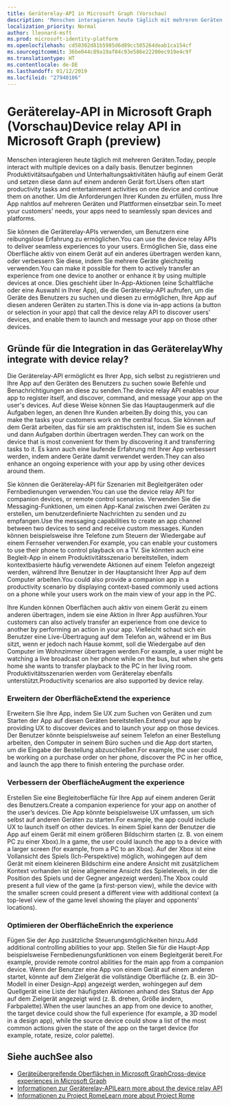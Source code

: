 ```yaml
---
title: Geräterelay-API in Microsoft Graph (Vorschau)
description: 'Menschen interagieren heute täglich mit mehreren Geräten. Benutzer beginnen Produktivitätsaufgaben und Unterhaltungsaktivitäten häufig auf einem Gerät und setzen diese dann auf einem anderen Gerät fort. Um die Anforderungen Ihrer Kunden zu erfüllen, muss Ihre App nahtlos auf mehreren Geräten und Plattformen einsetzbar sein. '
localization_priority: Normal
author: lleonard-msft
ms.prod: microsoft-identity-platform
ms.openlocfilehash: cd50302d81b5985d6d89cc505264deab1ca154cf
ms.sourcegitcommit: 36be044c89a19af84c93e586e22200ec919e4c9f
ms.translationtype: HT
ms.contentlocale: de-DE
ms.lasthandoff: 01/12/2019
ms.locfileid: "27940106"
---
```

# <a name="device-relay-api-in-microsoft-graph-preview"></a><span data-ttu-id="c8c3d-105">Geräterelay-API in Microsoft Graph (Vorschau)</span><span class="sxs-lookup"><span data-stu-id="c8c3d-105">Device relay API in Microsoft Graph (preview)</span></span>

<span data-ttu-id="c8c3d-106">Menschen interagieren heute täglich mit mehreren Geräten.</span><span class="sxs-lookup"><span data-stu-id="c8c3d-106">Today, people interact with multiple devices on a daily basis.</span></span> <span data-ttu-id="c8c3d-107">Benutzer beginnen Produktivitätsaufgaben und Unterhaltungsaktivitäten häufig auf einem Gerät und setzen diese dann auf einem anderen Gerät fort.</span><span class="sxs-lookup"><span data-stu-id="c8c3d-107">Users often start productivity tasks and entertainment activities on one device and continue them on another.</span></span> <span data-ttu-id="c8c3d-108">Um die Anforderungen Ihrer Kunden zu erfüllen, muss Ihre App nahtlos auf mehreren Geräten und Plattformen einsetzbar sein.</span><span class="sxs-lookup"><span data-stu-id="c8c3d-108">To meet your customers' needs, your apps need to seamlessly span devices and platforms.</span></span> 

<span data-ttu-id="c8c3d-109">Sie können die Geräterelay-APIs verwenden, um Benutzern eine reibungslose Erfahrung zu ermöglichen.</span><span class="sxs-lookup"><span data-stu-id="c8c3d-109">You can use the device relay APIs to deliver seamless experiences to your users.</span></span> <span data-ttu-id="c8c3d-110">Ermöglichen Sie, dass eine Oberfläche aktiv von einem Gerät auf ein anderes übertragen werden kann, oder verbessern Sie diese, indem Sie mehrere Geräte gleichzeitig verwenden.</span><span class="sxs-lookup"><span data-stu-id="c8c3d-110">You can make it possible for them to actively transfer an experience from one device to another or enhance it by using multiple devices at once.</span></span> <span data-ttu-id="c8c3d-111">Dies geschieht über In-App-Aktionen (eine Schaltfläche oder eine Auswahl in Ihrer App), die die Geräterelay-API aufrufen, um die Geräte des Benutzers zu suchen und diesen zu ermöglichen, Ihre App auf diesen anderen Geräten zu starten.</span><span class="sxs-lookup"><span data-stu-id="c8c3d-111">This is done via in-app actions (a button or selection in your app) that call the device relay API to discover users' devices, and enable them to launch and message your app on those other devices.</span></span>

## <a name="why-integrate-with-device-relay"></a><span data-ttu-id="c8c3d-112">Gründe für die Integration in das Geräterelay</span><span class="sxs-lookup"><span data-stu-id="c8c3d-112">Why integrate with device relay?</span></span>

<span data-ttu-id="c8c3d-113">Die Geräterelay-API ermöglicht es Ihrer App, sich selbst zu registrieren und Ihre App auf den Geräten des Benutzers zu suchen sowie Befehle und Benachrichtigungen an diese zu senden.</span><span class="sxs-lookup"><span data-stu-id="c8c3d-113">The device relay API enables your app to register itself, and discover, command, and message your app on the user's devices.</span></span> <span data-ttu-id="c8c3d-114">Auf diese Weise können Sie das Hauptaugenmerk auf die Aufgaben legen, an denen Ihre Kunden arbeiten.</span><span class="sxs-lookup"><span data-stu-id="c8c3d-114">By doing this, you can make the tasks your customers work on the central focus.</span></span> <span data-ttu-id="c8c3d-115">Sie können auf dem Gerät arbeiten, das für sie am praktischsten ist, indem Sie es suchen und dann Aufgaben dorthin übertragen werden.</span><span class="sxs-lookup"><span data-stu-id="c8c3d-115">They can work on the device that is most convenient for them by discovering it and transferring tasks to it.</span></span> <span data-ttu-id="c8c3d-116">Es kann auch eine laufende Erfahrung mit Ihrer App verbessert werden, indem andere Geräte damit verwendet werden.</span><span class="sxs-lookup"><span data-stu-id="c8c3d-116">They can also enhance an ongoing experience with your app by using other devices around them.</span></span>

<span data-ttu-id="c8c3d-117">Sie können die Geräterelay-API für Szenarien mit Begleitgeräten oder Fernbedienungen verwenden.</span><span class="sxs-lookup"><span data-stu-id="c8c3d-117">You can use the device relay API for companion devices, or remote control scenarios.</span></span> <span data-ttu-id="c8c3d-118">Verwenden Sie die Messaging-Funktionen, um einen App-Kanal zwischen zwei Geräten zu erstellen, um benutzerdefinierte Nachrichten zu senden und zu empfangen.</span><span class="sxs-lookup"><span data-stu-id="c8c3d-118">Use the messaging capabilities to create an app channel between two devices to send and receive custom messages.</span></span> <span data-ttu-id="c8c3d-119">Kunden können beispielsweise ihre Telefone zum Steuern der Wiedergabe auf einem Fernseher verwenden.</span><span class="sxs-lookup"><span data-stu-id="c8c3d-119">For example, you can enable your customers to use their phone to control playback on a TV.</span></span> <span data-ttu-id="c8c3d-120">Sie könnten auch eine Begleit-App in einem Produktivitätsszenario bereitstellen, indem kontextbasierte häufig verwendete Aktionen auf einem Telefon angezeigt werden, während Ihre Benutzer in der Hauptansicht Ihrer App auf dem Computer arbeiten.</span><span class="sxs-lookup"><span data-stu-id="c8c3d-120">You could also provide a companion app in a productivity scenario by displaying context-based commonly used actions on a phone while your users work on the main view of your app in the PC.</span></span>

<span data-ttu-id="c8c3d-121">Ihre Kunden können Oberflächen auch aktiv von einem Gerät zu einem anderen übertragen, indem sie eine Aktion in Ihrer App ausführen.</span><span class="sxs-lookup"><span data-stu-id="c8c3d-121">Your customers can also actively transfer an experience from one device to another by performing an action in your app.</span></span> <span data-ttu-id="c8c3d-122">Vielleicht schaut sich ein Benutzer eine Live-Übertragung auf dem Telefon an, während er im Bus sitzt, wenn er jedoch nach Hause kommt, soll die Wiedergabe auf den Computer im Wohnzimmer übertragen werden.</span><span class="sxs-lookup"><span data-stu-id="c8c3d-122">For example, a user might be watching a live broadcast on her phone while on the bus, but when she gets home she wants to transfer playback to the PC in her living room.</span></span> <span data-ttu-id="c8c3d-123">Produktivitätsszenarien werden vom Geräterelay ebenfalls unterstützt.</span><span class="sxs-lookup"><span data-stu-id="c8c3d-123">Productivity scenarios are also supported by device relay.</span></span> 

### <a name="extend-the-experience"></a><span data-ttu-id="c8c3d-124">Erweitern der Oberfläche</span><span class="sxs-lookup"><span data-stu-id="c8c3d-124">Extend the experience</span></span>

<span data-ttu-id="c8c3d-125">Erweitern Sie Ihre App, indem Sie UX zum Suchen von Geräten und zum Starten der App auf diesen Geräten bereitstellen.</span><span class="sxs-lookup"><span data-stu-id="c8c3d-125">Extend your app by providing UX to discover devices and to launch your app on those devices.</span></span> <span data-ttu-id="c8c3d-126">Der Benutzer könnte beispielsweise auf seinem Telefon an einer Bestellung arbeiten, den Computer in seinem Büro suchen und die App dort starten, um die Eingabe der Bestellung abzuschließen.</span><span class="sxs-lookup"><span data-stu-id="c8c3d-126">For example, the user could be working on a purchase order on her phone, discover the PC in her office, and launch the app there to finish entering the purchase order.</span></span>  

### <a name="augment-the-experience"></a><span data-ttu-id="c8c3d-127">Verbessern der Oberfläche</span><span class="sxs-lookup"><span data-stu-id="c8c3d-127">Augment the experience</span></span>

<span data-ttu-id="c8c3d-128">Erstellen Sie eine Begleitoberfläche für Ihre App auf einem anderen Gerät des Benutzers.</span><span class="sxs-lookup"><span data-stu-id="c8c3d-128">Create a companion experience for your app on another of the user’s devices.</span></span> <span data-ttu-id="c8c3d-129">Die App könnte beispielsweise UX umfassen, um sich selbst auf anderen Geräten zu starten.</span><span class="sxs-lookup"><span data-stu-id="c8c3d-129">For example, the app could include UX to launch itself on other devices.</span></span> <span data-ttu-id="c8c3d-130">In einem Spiel kann der Benutzer die App auf einem Gerät mit einem größeren Bildschirm starten (z. B. von einem PC zu einer Xbox).</span><span class="sxs-lookup"><span data-stu-id="c8c3d-130">In a game, the user could launch the app to a device with a larger screen (for example, from a PC to an Xbox).</span></span> <span data-ttu-id="c8c3d-131">Auf der Xbox ist eine Vollansicht des Spiels (Ich-Perspektive) möglich, wohingegen auf dem Gerät mit einem kleineren Bildschirm eine andere Ansicht mit zusätzlichem Kontext vorhanden ist (eine allgemeine Ansicht des Spielelevels, in der die Position des Spiels und der Gegner angezeigt werden).</span><span class="sxs-lookup"><span data-stu-id="c8c3d-131">The Xbox could present a full view of the game (a first-person view), while the device with the smaller screen could present a different view with additional context (a top-level view of the game level showing the player and opponents' locations).</span></span>  

### <a name="enrich-the-experience"></a><span data-ttu-id="c8c3d-132">Optimieren der Oberfläche</span><span class="sxs-lookup"><span data-stu-id="c8c3d-132">Enrich the experience</span></span>

<span data-ttu-id="c8c3d-133">Fügen Sie der App zusätzliche Steuerungsmöglichkeiten hinzu.</span><span class="sxs-lookup"><span data-stu-id="c8c3d-133">Add additional controlling abilities to your app.</span></span> <span data-ttu-id="c8c3d-134">Stellen Sie für die Haupt-App beispielsweise Fernbedienungsfunktionen von einem Begleitgerät bereit.</span><span class="sxs-lookup"><span data-stu-id="c8c3d-134">For example, provide remote control abilities for the main app from a companion device.</span></span> <span data-ttu-id="c8c3d-135">Wenn der Benutzer eine App von einem Gerät auf einem anderen startet, könnte auf dem Zielgerät die vollständige Oberfläche (z. B. ein 3D-Modell in einer Design-App) angezeigt werden, wohingegen auf dem Quellgerät eine Liste der häufigsten Aktionen anhand des Status der App auf dem Zielgerät angezeigt wird (z. B. drehen, Größe ändern, Farbpalette).</span><span class="sxs-lookup"><span data-stu-id="c8c3d-135">When the user launches an app from one device to another, the target device could show the full experience (for example, a 3D model in a design app), while the source device could show a list of the most common actions given the state of the app on the target device (for example, rotate, resize, color palette).</span></span>

## <a name="see-also"></a><span data-ttu-id="c8c3d-136">Siehe auch</span><span class="sxs-lookup"><span data-stu-id="c8c3d-136">See also</span></span>

- [<span data-ttu-id="c8c3d-137">Geräteübergreifende Oberflächen in Microsoft Graph</span><span class="sxs-lookup"><span data-stu-id="c8c3d-137">Cross-device experiences in Microsoft Graph</span></span>](cross-device-concept-overview.md)
- [<span data-ttu-id="c8c3d-138">Informationen zur Geräterelay-API</span><span class="sxs-lookup"><span data-stu-id="c8c3d-138">Learn more about the device relay API</span></span>](/graph/api/resources/project-rome-overview?view=graph-rest-beta)
- [<span data-ttu-id="c8c3d-139">Informationen zu Project Rome</span><span class="sxs-lookup"><span data-stu-id="c8c3d-139">Learn more about Project Rome</span></span>](https://aka.ms/projectrome)
